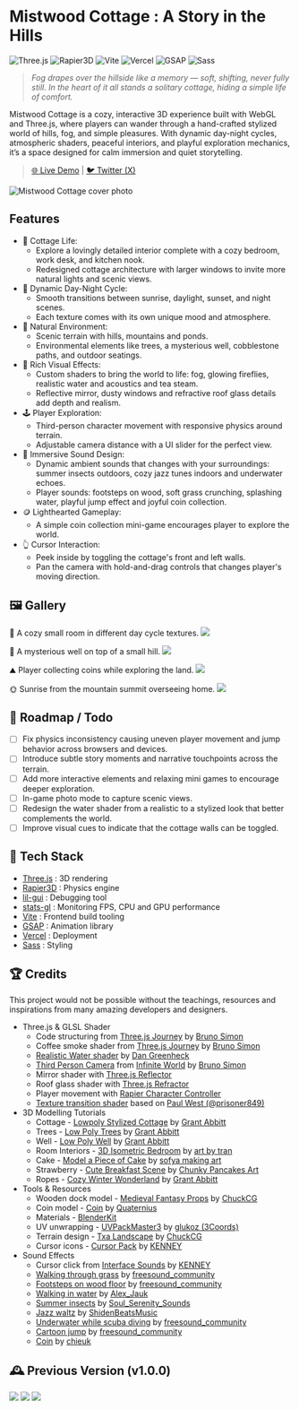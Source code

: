 # Mistwood Cottage : A Story in the Hills

![Three.js](https://img.shields.io/badge/Three.js-000000?logo=three.js&logoColor=white)
![Rapier3D](https://img.shields.io/badge/Rapier3D-0099ff?logo=rust&logoColor=white)
![Vite](https://img.shields.io/badge/Vite-646CFF?logo=vite&logoColor=white)
![Vercel](https://img.shields.io/badge/Vercel-000000?logo=vercel&logoColor=white)
![GSAP](https://img.shields.io/badge/GSAP-88CE02?logo=greensock&logoColor=white)
![Sass](https://img.shields.io/badge/Sass-CC6699?logo=sass&logoColor=white)

> _Fog drapes over the hillside like a memory — soft, shifting, never fully still. In the heart of it all stands a solitary cottage, hiding a simple life of comfort._

Mistwood Cottage is a cozy, interactive 3D experience built with WebGL and Three.js, where players can wander through a hand-crafted stylized world of hills, fog, and simple pleasures. With dynamic day-night cycles, atmospheric shaders, peaceful interiors, and playful exploration mechanics, it’s a space designed for calm immersion and quiet storytelling.

> [ 🌐 Live Demo](https://mistwood-cottage.vercel.app) | [🐦 Twitter (X)](https://x.com/amiradeuraseh)

<img src="docs/CottageintheHills.jpg" alt="Mistwood Cottage cover photo">

## Features

-   🏡 Cottage Life:
    -   Explore a lovingly detailed interior complete with a cozy bedroom, work desk, and kitchen nook.
    -   Redesigned cottage architecture with larger windows to invite more natural lights and scenic views.
-   🌅 Dynamic Day-Night Cycle:
    -   Smooth transitions between sunrise, daylight, sunset, and night scenes.
    -   Each texture comes with its own unique mood and atmosphere.
-   🌳 Natural Environment:
    -   Scenic terrain with hills, mountains and ponds.
    -   Environmental elements like trees, a mysterious well, cobblestone paths, and outdoor seatings.
-   💫 Rich Visual Effects:
    -   Custom shaders to bring the world to life: fog, glowing fireflies, realistic water and acoustics and tea steam.
    -   Reflective mirror, dusty windows and refractive roof glass details add depth and realism.
-   🕹️ Player Exploration:
    -   Third-person character movement with responsive physics around terrain.
    -   Adjustable camera distance with a UI slider for the perfect view.
-   🎵 Immersive Sound Design:
    -   Dynamic ambient sounds that changes with your surroundings: summer insects outdoors, cozy jazz tunes indoors and underwater echoes.
    -   Player sounds: footsteps on wood, soft grass crunching, splashing water, playful jump effect and joyful coin collection.
-   🪙 Lighthearted Gameplay:
    -   A simple coin collection mini-game encourages player to explore the world.
-   👆 Cursor Interaction:
    -   Peek inside by toggling the cottage's front and left walls.
    -   Pan the camera with hold-and-drag controls that changes player's moving direction.

## 🖼️ Gallery

🛌 A cozy small room in different day cycle textures.
<img src="docs/ACozySmallRoom.jpg" >

🔮 A mysterious well on top of a small hill.
<img src="docs/MysteriousWell.jpg" >

⛰️ Player collecting coins while exploring the land.
<img src="docs/CollectingtheCoins.jpg" >

🌞 Sunrise from the mountain summit overseeing home.
<img src="docs/SunrisefromtheMountain.jpg">

## 🚧 Roadmap / Todo

-   [ ] Fix physics inconsistency causing uneven player movement and jump behavior across browsers and devices.
-   [ ] Introduce subtle story moments and narrative touchpoints across the terrain.
-   [ ] Add more interactive elements and relaxing mini games to encourage deeper exploration.
-   [ ] In-game photo mode to capture scenic views.
-   [ ] Redesign the water shader from a realistic to a stylized look that better complements the world.
-   [ ] Improve visual cues to indicate that the cottage walls can be toggled.

## 🧩 Tech Stack

-   [Three.js](https://threejs.org/) : 3D rendering
-   [Rapier3D](https://rapier.rs/docs/user_guides/javascript/getting_started_js) : Physics engine
-   [lil-gui](https://lil-gui.georgealways.com) : Debugging tool
-   [stats-gl](https://github.com/RenaudRohlinger/stats-gl) : Monitoring FPS, CPU and GPU performance
-   [Vite](https://vite.dev) : Frontend build tooling
-   [GSAP](https://gsap.com) : Animation library
-   [Vercel](https://vercel.com) : Deployment
-   [Sass](https://sass-lang.com) : Styling

## 🏆 Credits

This project would not be possible without the teachings, resources and inspirations from many amazing developers and designers.

-   Three.js & GLSL Shader
    -   Code structuring from [Three.js Journey](https://threejs-journey.com/lessons/code-structuring-for-bigger-projects) by [Bruno Simon](https://x.com/bruno_simon)
    -   Coffee smoke shader from [Three.js Journey](https://threejs-journey.com/lessons/coffee-smoke-shader) by [Bruno Simon](https://x.com/bruno_simon)
    -   [Realistic Water shader](https://youtu.be/jK4uXGY07vA) by [Dan Greenheck](https://www.youtube.com/@dangreenheck)
    -   [Third Person Camera](https://github.com/brunosimon/infinite-world/blob/master/sources/Game/State/CameraThirdPerson.js) from [Infinite World](https://infinite-world.vercel.app/) by [Bruno Simon](https://x.com/bruno_simon)
    -   Mirror shader with [Three.js Reflector](https://threejs.org/examples/?q=mirror#mirror)
    -   Roof glass shader with [Three.js Refractor](https://threejs.org/examples/?q=refraction#webgl_refraction)
    -   Player movement with [Rapier Character Controller](https://rapier.rs/docs/user_guides/javascript/character_controller/)
    -   [Texture transition shader](https://jsfiddle.net/prisoner849/bmda176z/) based on [Paul West (@prisoner849)](https://discourse.threejs.org/u/prisoner849)
-   3D Modelling Tutorials
    -   Cottage - [Lowpoly Stylized Cottage](https://youtu.be/izjz2Hya2QM) by [Grant Abbitt](https://www.youtube.com/@grabbitt)
    -   Trees - [Low Poly Trees](https://youtu.be/p-9pgZI3inI) by [Grant Abbitt](https://www.youtube.com/@grabbitt)
    -   Well - [Low Poly Well](https://youtu.be/QPh8h0hWkg0) by [Grant Abbitt](https://www.youtube.com/@grabbitt)
    -   Room Interiors - [3D Isometric Bedroom](https://youtu.be/J6b_pcAX1TQ) by [art by tran](https://www.youtube.com/@artbytran_)
    -   Cake - [Model a Piece of Cake](https://youtu.be/uR2zcJRNqts) by [sofya making art](https://www.youtube.com/@sofyamakingart)
    -   Strawberry - [Cute Breakfast Scene](https://youtu.be/Uh2lBnh4X4M) by [Chunky Pancakes Art](https://www.youtube.com/@chunkypancakesart)
    -   Ropes - [Cozy Winter Wonderland](https://youtu.be/E3WWj_m19dM) by [Grant Abbitt](https://www.youtube.com/@grabbitt)
-   Tools & Resources
    -   Wooden dock model - [Medieval Fantasy Props](https://chuckcg.gumroad.com/l/ulfkzi) by [ChuckCG](https://chuckcg.gumroad.com/)
    -   Coin model - [Coin](https://poly.pizza/m/QHZtj94fvh) by [Quaternius](https://poly.pizza/u/Quaternius)
    -   Materials - [BlenderKit](https://www.blenderkit.com/)
    -   UV unwrapping - [UVPackMaster3](https://uvpackmaster.com/) by [glukoz (3Coords)](https://x.com/glukozUVP)
    -   Terrain design - [Txa Landscape](https://github.com/nerk987/txa_ant/releases/tag/v4.00.0) by [ChuckCG](https://youtu.be/FOMmvspCcQk)
    -   Cursor icons - [Cursor Pack](https://kenney.nl/assets/cursor-pack) by [KENNEY](https://kenney.nl/)
-   Sound Effects
    -   Cursor click from [Interface Sounds](https://kenney.nl/assets/interface-sounds) by [KENNEY](https://kenney.nl/)
    -   [Walking through grass](https://pixabay.com/sound-effects/walking-through-grass-80308/) by [freesound_community](https://pixabay.com/users/freesound_community-46691455/)
    -   [Footsteps on wood floor](https://pixabay.com/sound-effects/footsteps-on-wood-floor-14735/) by [freesound_community](https://pixabay.com/users/freesound_community-46691455/)
    -   [Walking in water](https://pixabay.com/sound-effects/walking-in-water-199418/) by [Alex_Jauk](https://pixabay.com/users/alex_jauk-16800354/)
    -   [Summer insects](https://pixabay.com/sound-effects/summer-insects-243572/) by [Soul_Serenity_Sounds](https://pixabay.com/users/soul_serenity_sounds-6817262/)
    -   [Jazz waltz](https://pixabay.com/sound-effects/loop-file-jazz-waltz-34-beat-bpm132-144689/) by [ShidenBeatsMusic](https://pixabay.com/users/shidenbeatsmusic-25676252/)
    -   [Underwater while scuba diving](https://pixabay.com/sound-effects/under-water-sounds-while-scuba-diving-14866/) by [freesound_community](https://pixabay.com/users/freesound_community-46691455/)
    -   [Cartoon jump](https://pixabay.com/sound-effects/cartoon-jump-6462/) by [freesound_community](https://pixabay.com/users/freesound_community-46691455/)
    -   [Coin](https://pixabay.com/sound-effects/coin-257878/) by [chieuk](https://pixabay.com/users/chieuk-46505609/)

## 🕰️ Previous Version (v1.0.0)

<img src="docs/cottage.gif" >
<img src="docs/how-it-started.png">
<img src="docs/StylizedCottage.png">
